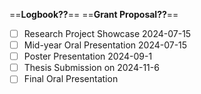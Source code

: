 
==**Logbook??**==
==**Grant Proposal??**==

- [ ] Research Project Showcase 2024-07-15
- [ ] Mid-year Oral Presentation 2024-07-15
- [ ] Poster Presentation 2024-09-1
- [ ] Thesis Submission on 2024-11-6
- [ ] Final Oral Presentation